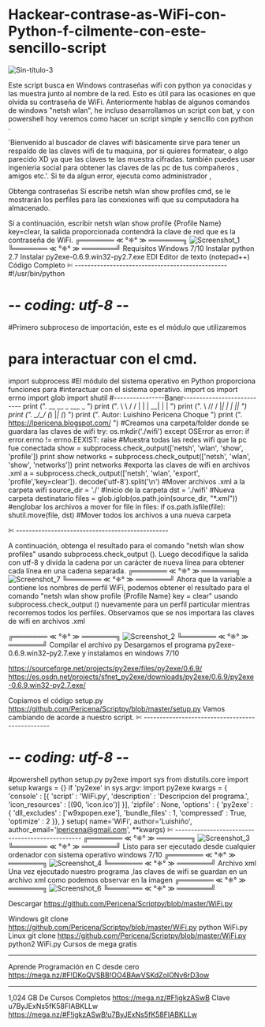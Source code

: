 # Hackear-contrase-as-WiFi-con-Python-f-cilmente-con-este-sencillo-script

![Sin-título-3](https://user-images.githubusercontent.com/90482037/184072826-12ab5465-ca9f-4e2d-b316-fdd2833638ce.png)

Este script busca en Windows contraseñas wifi con python ya conocidas y las muestra junto al nombre de la red.  Esto es útil para las ocasiones en que olvida su contraseña de WiFi.
Anteriormente hablas de algunos comandos de windows "netsh wlan", he incluso desarrollamos un script con bat, y con powershell hoy veremos como hacer un script simple y sencillo con python .

'Bienvenido al buscador de claves wifi básicamente sirve para tener un respaldo de las claves wifi de tu maquina, por si quieres formatear, o algo parecido XD ya que las claves te las muestra cifradas. también puedes usar ingenieria social para obtener las claves de las pc de tus compañeros , amigos etc.'.  Si te da algun error, ejecuta como administrador ,

Obtenga contraseñas
Si escribe netsh wlan show profiles cmd, se le mostrarán los perfiles para las conexiones wifi que su computadora ha almacenado.

Si a continuación, escribir netsh wlan show profile {Profile Name} key=clear, la salida proporcionada contendrá la clave de red que es la contraseña de WiFi.
 ╔═══════ ≪ °❈° ≫ ═══════╗ 
 ![Screenshot_1](https://user-images.githubusercontent.com/90482037/184072887-eb6d7686-eecb-4c62-84e8-143e28c82571.png)
  ╚═══════ ≪ °❈° ≫ ═══════╝
Requisitos
Windows 7/10
Instalar python 2.7
Instalar py2exe-0.6.9.win32-py2.7.exe
EDI Editor de texto (notepad++)
Código Completo 
✄ ------------------------------------------------ 
#!/usr/bin/python
# -*- coding: utf-8 -*-
#Primero subproceso de importación, este es el módulo que utilizaremos
# para interactuar con el cmd.
import subprocess
#El módulo del sistema operativo en Python proporciona funciones para 
#interactuar con el sistema operativo.
import os
import errno
import glob
import shutil
#----------------Baner---------------------------
print (".     __      __  _   ___   _             ")
print (".     \ \    / / | | | __| | |        ")
print (".      \ \/\/ /  |_| | _|  |_|        ")
print (".       \_/\_/   (_) |_|   (_)            ")
print (".    Autor: Luishino Pericena Choque        ")
print (".    https://lpericena.blogspot.com/      ")
#Creamos una carpeta/folder donde se guardara las claves de wifi
try:
os.mkdir('./wifi')
except OSError as error:
if error.errno != errno.EEXIST:
raise
#Muestra todas las redes wifi que la pc fue conectada
show = subprocess.check_output(['netsh', 'wlan', 'show', 'profile'])
print show
networks = subprocess.check_output(['netsh', 'wlan', 'show', 'networks'])
print networks
#exporta las claves de wifi en archivos .xml
a = subprocess.check_output(['netsh', 'wlan', 'export', 'profile','key=clear']).
decode('utf-8').split('\n')
#Mover archivos .xml a la carpeta wifi
source_dir = './' #Inicio de la carpeta 
dst = './wifi' #Nueva carpeta destinatario 
files = glob.iglob(os.path.join(source_dir, "*.xml"))
#englobar los archivos a mover
for file in files:
if os.path.isfile(file):
shutil.move(file, dst) #Mover todos los archivos a una nueva carpeta

✄ ------------------------------------------------ 

A continuación, obtenga el resultado para el comando "netsh wlan show profiles" usando subprocess.check_output (). Luego decodifique la salida con utf-8 y divida la cadena por un carácter de nueva línea para obtener cada línea en una cadena separada.
 ╔═══════ ≪ °❈° ≫ ═══════╗ 
 ![Screenshot_7](https://user-images.githubusercontent.com/90482037/184072953-426d46be-9d26-4d17-98db-56a1c047bd19.png)
╚═══════ ≪ °❈° ≫ ═══════╝
Ahora que la variable a contiene los nombres de perfil WiFi, podemos obtener el resultado para el comando "netsh wlan show profile {Profile Name} key = clear" usando subprocess.check_output () nuevamente para un perfil particular mientras recorremos todos los perfiles.
Observamos que se nos importara las claves de wifi en archivos .xml 

 ╔═══════ ≪ °❈° ≫ ═══════╗ 
 ![Screenshot_2](https://user-images.githubusercontent.com/90482037/184073001-d8993522-c179-4dfe-8cb7-4e5bf914da60.png)
 ╚═══════ ≪ °❈° ≫ ═══════╝
Compilar el archivo py
Desargamos el programa py2exe-0.6.9.win32-py2.7.exe y instalamos en windows 7/10

https://sourceforge.net/projects/py2exe/files/py2exe/0.6.9/
https://es.osdn.net/projects/sfnet_py2exe/downloads/py2exe/0.6.9/py2exe-0.6.9.win32-py2.7.exe/

Copiamos el código setup.py https://github.com/Pericena/Scriptpy/blob/master/setup.py
Vamos cambiando de acorde a nuestro script.
✄ ------------------------------------------------ 
# -*- coding: utf-8 -*-
#powershell python setup.py py2exe
import sys
from distutils.core import setup
kwargs = {}
if 'py2exe' in sys.argv:
import py2exe
kwargs = {
'console' : [{
'script'         : 'WiFi.py',
'description'    : 'Descripcion del programa.',
'icon_resources' : [(90, 'icon.ico')]
}],
'zipfile' : None,
'options' : { 'py2exe' : {
'dll_excludes'   : ['w9xpopen.exe'],
'bundle_files'   : 1,
'compressed'     : True,
'optimize'       : 2
}},
}
setup(
name='WiFi',
author='Luishiño',
author_email='lpericena@gmail.com',
**kwargs)
✄ ------------------------------------------------ 
 ╔═══════ ≪ °❈° ≫ ═══════╗ 
![Screenshot_3](https://user-images.githubusercontent.com/90482037/184073083-5e1d2bef-b22b-42c5-97dd-8cbc6cfbdba4.png)
╚═══════ ≪ °❈° ≫ ═══════╝
Listo para ser ejecutado desde cualquier ordenador con sistema operativo windows 7/10 
  ╔═══════ ≪ °❈° ≫ ═══════╗ 
  ![Screenshot_4](https://user-images.githubusercontent.com/90482037/184073114-16e944c0-3753-4750-82d3-497f5dce0c64.png)
╚═══════ ≪ °❈° ≫ ═══════╝
Archivo xml
Una vez ejecutado nuestro programa ,las claves de wifi se  guardan en un archivo xml como podemos observar en la imagen 
  ╔═══════ ≪ °❈° ≫ ═══════╗
  ![Screenshot_6](https://user-images.githubusercontent.com/90482037/184073157-15fff028-c8ab-4123-a397-cfa3a0e4ca36.png)
╚═══════ ≪ °❈° ≫ ═══════╝

Descargar
https://github.com/Pericena/Scriptpy/blob/master/WiFi.py

Windows
git clone https://github.com/Pericena/Scriptpy/blob/master/WiFi.py
python WiFi.py
Linux
git clone https://github.com/Pericena/Scriptpy/blob/master/WiFi.py
python2 WiFi.py
Cursos de mega gratis
_____________________________________________________
Aprende Programación en C desde cero
https://mega.nz/#F!DKoQVSBB!OO4BAwVSKdZolONv6rD3ow
_____________________________________________________
1,024 GB De Cursos Completos
https://mega.nz/#F!jgkzASwB
Clave
u7ByJExNs5fK58FIABKLLw
https://mega.nz/#F!jgkzASwB!u7ByJExNs5fK58FIABKLLw


